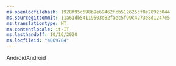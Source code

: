 ```yaml
---
ms.openlocfilehash: 1928f95c598b9e69462fcb512625cf8e28923044
ms.sourcegitcommit: 11a61db54119503e82faec5f99c4273e8d1247e5
ms.translationtype: HT
ms.contentlocale: it-IT
ms.lasthandoff: 10/16/2020
ms.locfileid: "4069784"
---
```

<span data-ttu-id="ba121-101">Android</span><span class="sxs-lookup"><span data-stu-id="ba121-101">Android</span></span>